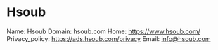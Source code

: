 
# Hsoub

Name: Hsoub
Domain: hsoub.com
Home: https://www.hsoub.com/
Privacy_policy: https://ads.hsoub.com/privacy
Email: info@hsoub.com
